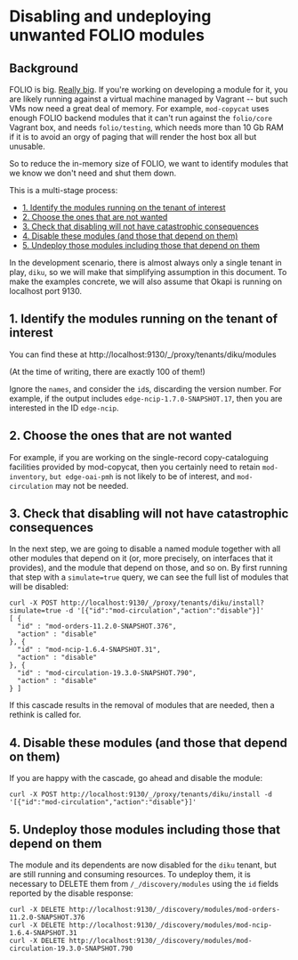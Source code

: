# Disabling and undeploying unwanted FOLIO modules


## Background

FOLIO is big. [Really big](https://www.goodreads.com/quotes/14434-space-is-big-you-just-won-t-believe-how-vastly-hugely). If you're working on developing a module for it, you are likely running against a virtual machine managed by Vagrant -- but such VMs now need a great deal of memory. For example, `mod-copycat` uses enough FOLIO backend modules that it can't run against the `folio/core` Vagrant box, and needs `folio/testing`, which needs more than 10 Gb RAM if it is to avoid an orgy of paging that will render the host box all but unusable.

So to reduce the in-memory size of FOLIO, we want to identify modules that we know we don't need and shut them down.

This is a multi-stage process:

<!-- md2toc -l 2 -s 1 unwanted-modules.md -->
* [1. Identify the modules running on the tenant of interest](#1-identify-the-modules-running-on-the-tenant-of-interest)
* [2. Choose the ones that are not wanted](#2-choose-the-ones-that-are-not-wanted)
* [3. Check that disabling will not have catastrophic consequences](#3-check-that-disabling-will-not-have-catastrophic-consequences)
* [4. Disable these modules (and those that depend on them)](#4-disable-these-modules-and-those-that-depend-on-them)
* [5. Undeploy those modules including those that depend on them](#5-undeploy-those-modules-including-those-that-depend-on-them)

In the development scenario, there is almost always only a single tenant in play, `diku`, so we will make that simplifying assumption in this document. To make the examples concrete, we will also assume that Okapi is running on localhost port 9130.


## 1. Identify the modules running on the tenant of interest

You can find these at http://localhost:9130/_/proxy/tenants/diku/modules

(At the time of writing, there are exactly 100 of them!)

Ignore the `names`, and consider the `id`s, discarding the version number. For example, if the output includes `edge-ncip-1.7.0-SNAPSHOT.17`, then you are interested in the ID `edge-ncip`.


## 2. Choose the ones that are not wanted

For example, if you are working on the single-record copy-cataloguing facilities provided by mod-copycat, then you certainly need to retain `mod-inventory`, `but edge-oai-pmh` is not likely to be of interest, and `mod-circulation` may not be needed.


## 3. Check that disabling will not have catastrophic consequences

In the next step, we are going to disable a named module together with all other modules that depend on it (or, more precisely, on interfaces that it provides), and the module that depend on those, and so on. By first running that step with a `simulate=true` query, we can see the full list of modules that will be disabled:

	curl -X POST http://localhost:9130/_/proxy/tenants/diku/install?simulate=true -d '[{"id":"mod-circulation","action":"disable"}]'
	[ {
	  "id" : "mod-orders-11.2.0-SNAPSHOT.376",
	  "action" : "disable"
	}, {
	  "id" : "mod-ncip-1.6.4-SNAPSHOT.31",
	  "action" : "disable"
	}, {
	  "id" : "mod-circulation-19.3.0-SNAPSHOT.790",
	  "action" : "disable"
	} ]

If this cascade results in the removal of modules that are needed, then a rethink is called for.


## 4. Disable these modules (and those that depend on them)

If you are happy with the cascade, go ahead and disable the module:

	curl -X POST http://localhost:9130/_/proxy/tenants/diku/install -d '[{"id":"mod-circulation","action":"disable"}]'

## 5. Undeploy those modules including those that depend on them

The module and its dependents are now disabled for the `diku` tenant, but are still running and consuming resources. To undeploy them, it is necessary to DELETE them from `/_/discovery/modules` using the `id` fields reported by the disable response:

	curl -X DELETE http://localhost:9130/_/discovery/modules/mod-orders-11.2.0-SNAPSHOT.376
	curl -X DELETE http://localhost:9130/_/discovery/modules/mod-ncip-1.6.4-SNAPSHOT.31
	curl -X DELETE http://localhost:9130/_/discovery/modules/mod-circulation-19.3.0-SNAPSHOT.790

